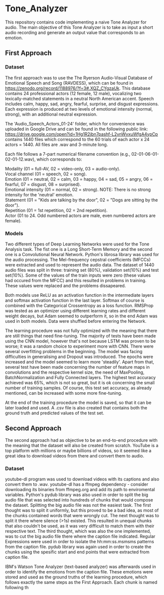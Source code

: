 # Tone_Analyzer
This repository contains code implementing a naive Tone Analyzer for audio. The main objective of this Tone Analyzer is to take as input a short audio recording and generate an output value that corresponds to an emotion.

## First Approach
### Dataset
The first approach was to use the The Ryerson Audio-Visual Database of Emotional Speech and Song (RAVDESS), which can be found in https://zenodo.org/record/1188976/?f=3#.XQZ_CYgzaUk. This database contains 24 professional actors (12 female, 12 male), vocalizing two lexically-matched statements in a neutral North American accent. Speech includes calm, happy, sad, angry, fearful, surprise, and disgust expressions. Each expression is produced at two levels of emotional intensity (normal, strong), with an additional neutral expression.

The 'Audio_Speech_Actors_01-24' folder, which for convenience was uploaded in Google Drive and can be found in the following public link: https://drive.google.com/open?id=1Hg1R2jbn7pashf-L2vnWvxuWfgA4ypCp contains 1440 files which correspond to the 60 trials of each actor x 24 actors = 1440. All files are .wav and 3-minute long. 

Each file follows a 7-part numerical filename convention (e.g., 02-01-06-01-02-01-12.wav), which corresponds to:

Modality (01 = full-AV, 02 = video-only, 03 = audio-only).<br />
Vocal channel (01 = speech, 02 = song).<br />
Emotion (01 = neutral, 02 = calm, 03 = happy, 04 = sad, 05 = angry, 06 = fearful, 07 = disgust, 08 = surprised).<br />
Emotional intensity (01 = normal, 02 = strong). NOTE: There is no strong intensity for the 'neutral' emotion.<br />
Statement (01 = "Kids are talking by the door", 02 = "Dogs are sitting by the door").<br />
Repetition (01 = 1st repetition, 02 = 2nd repetition).<br />
Actor (01 to 24. Odd numbered actors are male, even numbered actors are female).

### Models
Two different types of Deep Learning Networks were used for the Tone Analysis task. The fist one is a Long Short-Term Memory and the second one is a Convolutional Neural Network. Python's librosa library was used for the audio processing. The Mel-frequency cepstral coefficients (MFCCs) were extracted and used to represent the audio data. The dataset of 1440 audio files was split in three: training set (80%), validation set(10%) and test set(10%). Some of the values of the train inputs were zero (these values had occured from the MFCC) and this resulted in problems in training. These values were replaced and the problems dissapeared.

Both models use ReLU as an activation function in the intermediate layers and softmax activation function in the last layer. Softmax of course is combined with the Categorical Crossentropy as a loss function. RMSProp was tested as an optimizer using different learning rates and different weight decays, but Adam seemed to outperform it, so in the end Adam was used in both models. Data were shuffled before entering the Network.

The learning procedure was not fully optimized with the meaning that there are still things that need fine-tuning. The majority of tests have been made using the CNN model, however that's not because LSTM was proven to be worse; it was a random choice to experiment more with CNN. There were several overfitting problems in the beginning. The model was facing difficulties in generalising and Dropout was introduced. The epochs were increased and the model seemed to learn more 'steadily'. Apart from that, several test have been made concerning the number of feature maps in convolutions and the respective kernel size, the need of MaxPooling, BatchNormalization and Fully Connected layers. The highest test accuracy achieved was 65%, which is not so great, but it is ok concerning the small number of training samples. Of course, this test set accuracy, as already mentioned, can be increased with some more fine-tuning.

At the end of the training procedure the model is saved, so that it can be later loaded and used. A .csv file is also created that contains both the ground truth and predicted values of the test set.

## Second Approach
The second approach had as objective to be an end-to-end procedure with the meaning that the dataset will also be created from scratch. YouTube is a top platform with millions or maybe billions of videos, so it seemed like a great idea to download videos from there and convert them to audio.

### Dataset
youtube-dl program was used to download videos with its captions and also convert them to .wav. youtube-dl has a ffmpeg dependency - consider downloading its binaries from ffmpeg.org and add its path to enviromental variables. Python's pydub library was also used in order to split the big audio file that was selected into hundreds of chunks that would compose the dataset. Splitting the big audio file was not the easiest task. The first thought was to split it uniformly, but this proved to be a bad idea, as most of the chunks contained words that were wrongly cut. The next thought was to split it there where silence (>1s) existed. This resulted in unequal chunks that also couldn't be used, as it was very difficult to match them with their respective text. The third thought, which was also the one implemented, was to cut the big audio file there where the caption file indicated. Regular Expressions were used in order to isolate the hh:mm:ss.msmsms patterns from the caption file. pydub library was again used in order to create the chunks using the spesific start and end points that were extracted from caption file. 

IBM's Watson Tone Analyzer (text-based analyzer) was afterwards used in order to identify the emotions from the caption file. These emotions were stored and used as the ground truths of the learning procedure, which follows exactly the same steps as the First Approach. Each chunk is named following th

